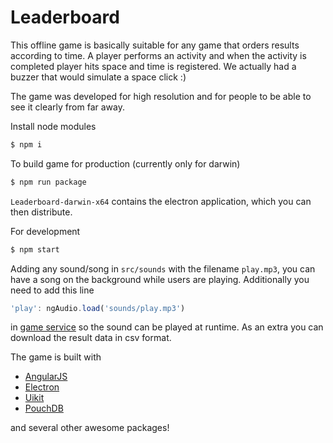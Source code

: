 # Leaderboard

This offline game is basically suitable for any game that orders results according to time. A player performs an
activity and when the activity is completed player hits space and time is registered. We actually had
a buzzer that would simulate a space click :)

The game was developed for high resolution and for people to be able to see it clearly from far away.

Install node modules

```sh
$ npm i
```

To build game for production (currently only for darwin)

```sh
$ npm run package
```

`Leaderboard-darwin-x64` contains the electron application, which you can then distribute.

For development

```sh
$ npm start
```

Adding any sound/song in `src/sounds` with the filename `play.mp3`, you can have a song on the background
while users are playing. Additionally you need to add this line

```javascript
'play': ngAudio.load('sounds/play.mp3')
```

in [game service](src/js/services/game.service.js) so the sound can be played at runtime. As an extra
you can download the result data in csv format.

The game is built with

- [AngularJS](https://angularjs.org/)
- [Electron](http://electron.atom.io/)
- [Uikit](http://getuikit.com/)
- [PouchDB](https://pouchdb.com/)

and several other awesome packages!

